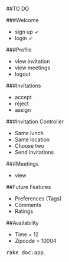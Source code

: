 ##TO DO

###Welcome
- sign up ✓
- login ✓

###Profile
- view invitation
- view meetings
- logout

###Invitations
- accept
- reject
- assign 

###Invitation Controller
- Same lunch
- Same location
- Choose two
- Send invitations

###Meetings
- view

##Future Features
- Preferences (Tags)
- Comments
- Ratings

##Availability
- Time = 12
- Zipcode = 10004

<tt>rake doc:app</tt>.
